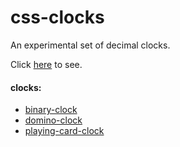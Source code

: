 # css-clocks

An experimental set of decimal clocks.

Click [here](http://css-clocks.jackrzhang.com) to see.

#### clocks:
* [binary-clock](/public/binary-clock)
* [domino-clock](/public/domino-clock)
* [playing-card-clock](/public/playing-card-clock)
